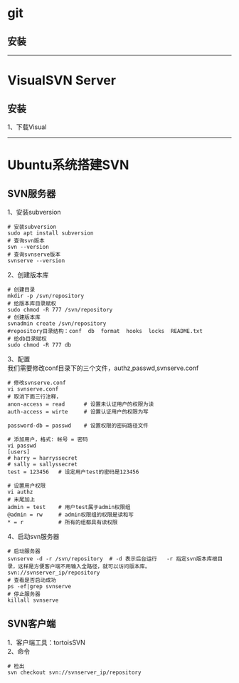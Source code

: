 # git
## 安装

---
# VisualSVN Server
## 安装
1、下载Visual

---
# Ubuntu系统搭建SVN
## SVN服务器
1、安装subversion
```shell
# 安装subversion
sudo apt install subversion
# 查询svn版本
svn --version
# 查询svnserve版本
svnserve --version
```
2、创建版本库
```shell
# 创建目录
mkdir -p /svn/repository
# 给版本库目录赋权
sudo chmod -R 777 /svn/repository
# 创建版本库
svnadmin create /svn/repository
#repository目录结构：conf  db  format  hooks  locks  README.txt
# 给db目录赋权
sudo chmod -R 777 db
```
3、配置  
我们需要修改conf目录下的三个文件，authz,passwd,svnserve.conf
```shell
# 修改svnserve.conf
vi svnserve.conf
# 取消下面三行注释，
anon-access = read      # 设置未认证用户的权限为读
auth-access = wirte     # 设置认证用户的权限为写

password-db = passwd    # 设置权限的密码路径文件
```
```shell
# 添加用户，格式: 帐号 = 密码
vi passwd
[users]
# harry = harryssecret
# sally = sallyssecret
test = 123456   # 设定用户test的密码是123456
```
```shell
# 设置用户权限
vi authz
# 末尾加上
admin = test    # 用户test属于admin权限组
@admin = rw     # admin权限组的权限是读和写
* = r           # 所有的组都具有读权限
```
4、启动svn服务器
```shell
# 启动服务器
svnserve -d -r /svn/repository  # -d 表示后台运行   -r 指定svn版本库根目录，这样是方便客户端不用输入全路径，就可以访问版本库。svn://svnserver_ip/repository
# 查看是否启动成功
ps -ef|grep svnserve
# 停止服务器
killall svnserve
```
## SVN客户端
1、客户端工具：tortoisSVN  
2、命令
```shell
# 检出
svn checkout svn://svnserver_ip/repository
```
